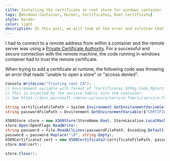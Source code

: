 ```yaml
---
title: Installing the certificate in root store for windows container
tags: [Windows Container, Docker, Certificates, Root Certificate]
style: border 
color: light 
description: In this post, we will look at the error and solution that we see when trying to install a certificate in root store for a windows container.
---
```


I had to connect to a remote address from within a container and the remote server was using a [Private Certificate Authority](https://searchsecurity.techtarget.com/definition/private-CA-private-PKI). For a successful and secure connection with the remote machine, the code running in windows container had to trust the remote certificate. 

When trying to add a certificate at runtime, the following code was throwing an error that reads "unable to open a store" or "access denied".

```csharp
Console.WriteLine("Trusting root CA");
// Environment variable with format of "Certificates_SFPkg_Code_MyCert1_PFX" will have path to the certificate file
// This is injected by the service fabric into the container. 
// See https://docs.microsoft.com/en-us/azure/service-fabric/service-fabric-securing-containers for more details.

string certificateFilePath = System.Environment.GetEnvironmentVariable("Certificates_SFPkg_Code_RootCACert_PFX");
string passwordFilePath = Environment.GetEnvironmentVariable($"CERTIFICATES_SFPkg_CODE_RootCACert_PASSWORD");

X509Store store = new X509Store(StoreName.Root, StoreLocation.LocalMachine);
store.Open(OpenFlags.ReadWrite);
string password = File.ReadAllLines(passwordFilePath, Encoding.Default)[0];
password = password.Replace("\0", string.Empty);
X509Certificate2 cert = new X509Certificate2(certificateFilePath, password);
store.Add(cert);

store.Close();
```
